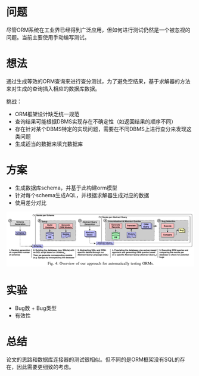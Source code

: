 # 问题

尽管ORM系统在工业界已经得到广泛应用，但如何进行测试仍然是一个被忽视的问题。当前主要使用手动编写测试。

# 想法

通过生成等效的ORM查询来进行查分测试，为了避免空结果，基于求解器的方法来对生成的查询插入相应的数据库数据。

挑战：

* ORM框架设计缺乏统一规范
* 查询结果可能根据DBMS实现存在不确定性（如返回结果的顺序不同）
* 存在针对某个DBMS特定的实现问题，需要在不同DBMS上进行查分来发现这类问题
* 生成适当的数据来填充数据库

# 方案

* 生成数据库schema，并基于此构建orm模型
* 针对每个schema生成AQL，并根据求解器生成对应的数据
* 使用差分对比

![1711853505534](image/CYN21/1711853505534.png)

# 实验

* Bug数 + Bug类型
* 有效性

# 总结

论文的思路和数据库连接器的测试很相似。但不同的是ORM框架没有SQL的存在，因此需要更细致的考虑。
